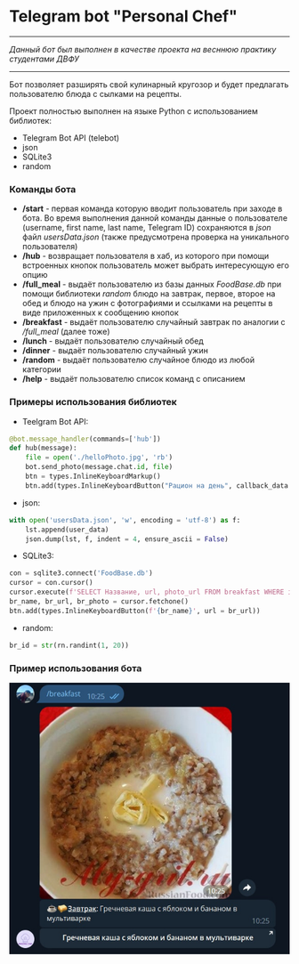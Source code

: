 # Telegram bot "Personal Chef" 

***
_Данный бот был выполнен в качестве проекта на весннюю_
_практику студентами ДВФУ_
***


Бот позволяет разширять свой кулинарный кругозор и будет предлагать пользователю блюда с сылками на рецепты.


Проект полностью выполнен на языке Python с использованием библиотек:
- Telegram Bot API (telebot)
- json
- SQLite3
- random


### Команды бота


- __/start__ - первая команда которую вводит пользователь при   заходе в бота. Во время выполнения данной команды данные о пользователе (username, first name, last name, Telegram ID) сохраняются в _json_ файл _usersData.json_ (также предусмотрена проверка на уникального пользователя)
- __/hub__ - возвращает пользователя в хаб, из которого при помощи встроенных кнопок пользователь может выбрать интересующую его опцию
- __/full_meal__ - выдаёт пользователю из базы данных _FoodBase.db_ при помощи библиотеки _random_ блюдо на завтрак, первое, второе на обед и блюдо на ужин с фотографиями и ссылками на рецепты в виде приложенных к сообщению кнопок
- __/breakfast__ - выдаёт пользователю случайный завтрак по аналогии с _/full_meal_ (далее тоже)
- __/lunch__ - выдаёт пользователю случайный обед
- __/dinner__ - выдаёт пользователю случайный ужин
- __/random__ - выдаёт пользователю случайное блюдо из любой категории
- __/help__ - выдаёт пользователю список команд с описанием


### Примеры использования библиотек

- Teelgram Bot API:
```py
@bot.message_handler(commands=['hub'])
def hub(message):
    file = open('./helloPhoto.jpg', 'rb')
    bot.send_photo(message.chat.id, file)
    btn = types.InlineKeyboardMarkup()
    btn.add(types.InlineKeyboardButton("Рацион на день", callback_data = 'day_meal'))
```
- json:
```py
with open('usersData.json', 'w', encoding = 'utf-8') as f:
    lst.append(user_data)
    json.dump(lst, f, indent = 4, ensure_ascii = False)
```
- SQLite3:
```py
con = sqlite3.connect('FoodBase.db')
cursor = con.cursor()
cursor.execute(f'SELECT Название, url, photo_url FROM breakfast WHERE id = {br_id}')
br_name, br_url, br_photo = cursor.fetchone()
btn.add(types.InlineKeyboardButton(f'{br_name}', url = br_url))
```

- random:
```py
br_id = str(rn.randint(1, 20))
```

### Пример использования бота

![](/example.jpg)
